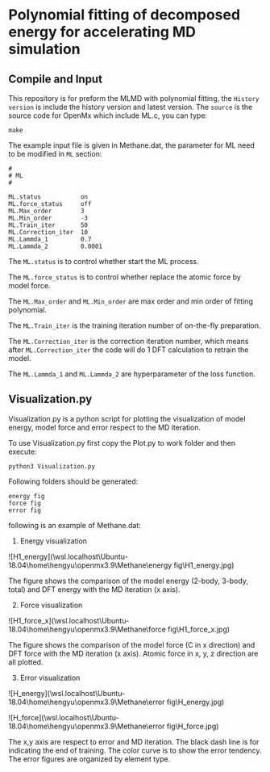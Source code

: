 # Polynomial fitting of decomposed energy for accelerating MD simulation

## Compile and Input

This repository is for preform the MLMD with polynomial fitting, the `History version` is include the history version and latest version. The `source` is the source code for OpenMx which include ML.c, you can type:

```
make
```

The example input file is given in Methane.dat, the parameter for ML need to be modified in `ML` section:

```
#
# ML
#

ML.status           on
ML.force_status     off
ML.Max_order        3
ML.Min_order        -3
ML.Train_iter       50
ML.Correction_iter  10
ML.Lammda_1         0.7
ML.Lammda_2         0.0001
```
The `ML.status` is to control whether start the ML process.

The `ML.force_status` is to control whether replace the atomic force by model force.

The `ML.Max_order` and `ML.Min_order` are max order and min order of fitting polynomial.

The `ML.Train_iter` is the training iteration number of on-the-fly preparation.

The `ML.Correction_iter` is the correction iteration number, which means after `ML.Correction_iter` the code will do 1 DFT calculation to retrain the model.

The `ML.Lammda_1` and `ML.Lammda_2` are hyperparameter of the loss function.

## Visualization.py

Visualization.py is a python script for plotting the visualization of model energy, model force and error respect to the MD iteration. 

To use Visualization.py first copy the Plot.py to work folder and then execute:
```
python3 Visualization.py
```
Following folders should be generated:
```
energy fig
force fig
error fig
```
following is an example of Methane.dat:

1. Energy visualization 

![H1_energy](\\wsl.localhost\Ubuntu-18.04\home\hengyu\openmx3.9\Methane\energy fig\H1_energy.jpg)

The figure shows the comparison of the model energy (2-body, 3-body, total) and DFT energy with the MD iteration (x axis).

2. Force visualization

![H1_force_x](\\wsl.localhost\Ubuntu-18.04\home\hengyu\openmx3.9\Methane\force fig\H1_force_x.jpg)

The figure shows the comparison of the model force (C in x direction) and DFT force with the MD iteration (x axis). Atomic force in x, y, z direction are all plotted.

3. Error visualization

![H_energy](\\wsl.localhost\Ubuntu-18.04\home\hengyu\openmx3.9\Methane\error fig\H_energy.jpg)

![H_force](\\wsl.localhost\Ubuntu-18.04\home\hengyu\openmx3.9\Methane\error fig\H_force.jpg)

The x,y axis are respect to error and MD iteration. The black dash line is for indicating the end of training. The color curve is to show the error tendency. The error figures are organized by element type.

